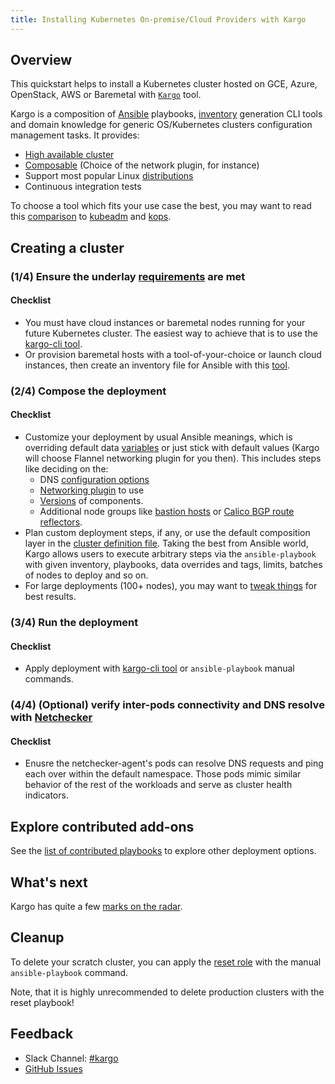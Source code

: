 ```yaml
---
title: Installing Kubernetes On-premise/Cloud Providers with Kargo
---
```


<style>
li>.highlighter-rouge {position:relative; top:3px;}
</style>

## Overview

This quickstart helps to install a Kubernetes cluster hosted
on GCE, Azure, OpenStack, AWS or Baremetal with
[`Kargo`](https://github.com/kubernetes-incubator/kargo) tool.

Kargo is a composition of [Ansible](http://docs.ansible.com/) playbooks,
[inventory](https://github.com/kubernetes-incubator/kargo/blob/master/docs/ansible.md)
generation CLI tools and domain knowledge for generic OS/Kubernetes
clusters configuration management tasks. It provides:

* [High available cluster](https://github.com/kubernetes-incubator/kargo/blob/master/docs/ha-mode.md)
* [Composable](https://github.com/kubernetes-incubator/kargo/blob/master/docs/vars.md)
  (Choice of the network plugin, for instance)
* Support most popular Linux
  [distributions](https://github.com/kubernetes-incubator/kargo#supported-linux-distributions)
* Continuous integration tests

To choose a tool which fits your use case the best, you may want to read this
[comparison](https://github.com/kubernetes-incubator/kargo/blob/master/docs/comparisons.md)
to [kubeadm](../kubeadm) and [kops](../kops).

## Creating a cluster

### (1/4) Ensure the underlay [requirements](https://github.com/kubernetes-incubator/kargo#requirements) are met

#### Checklist

* You must have cloud instances or baremetal nodes running for your future Kubernetes cluster.
  The easiest way to achieve that is to use the [kargo-cli tool](https://github.com/kubernetes-incubator/kargo/blob/master/docs/getting-started.md).
* Or provision baremetal hosts with a tool-of-your-choice or launch cloud instances,
  then create an inventory file for Ansible with this [tool](https://github.com/kubernetes-incubator/kargo/blob/master/contrib/inventory_generator/inventory_generator.py).

### (2/4) Compose the deployment

#### Checklist

* Customize your deployment by usual Ansible meanings, which is overriding default
  data [variables](https://github.com/kubernetes-incubator/kargo/blob/master/docs/vars.md)
  or just stick with default values (Kargo will choose Flannel networking plugin for you
  then). This includes steps like deciding on the:
  * DNS [configuration options](https://github.com/kubernetes-incubator/kargo/blob/master/docs/dns-stack.md)
  * [Networking plugin](https://github.com/kubernetes-incubator/kargo#network-plugins) to use
  * [Versions](https://github.com/kubernetes-incubator/kargo#versions-of-supported-components)
    of components.
  * Additional node groups like [bastion hosts](https://github.com/kubernetes-incubator/kargo/blob/master/docs/ansible.md#bastion-host) or
    [Calico BGP route reflectors](https://github.com/kubernetes-incubator/kargo/blob/master/docs/calico.md#optional--bgp-peering-with-border-routers).
* Plan custom deployment steps, if any, or use the default composition layer in the
  [cluster definition file](https://github.com/kubernetes-incubator/kargo/blob/master/cluster.yml).
  Taking the best from Ansible world, Kargo allows users to execute arbitrary steps via the
  ``ansible-playbook`` with given inventory, playbooks, data overrides and tags, limits, batches
  of nodes to deploy and so on.
* For large deployments (100+ nodes), you may want to
  [tweak things](https://github.com/kubernetes-incubator/kargo/blob/master/docs/large-deployments.md)
  for best results.

### (3/4) Run the deployment

#### Checklist

* Apply deployment with [kargo-cli tool](https://github.com/kubernetes-incubator/kargo/blob/master/docs/getting-started.md)
  or ``ansible-playbook`` manual commands.

### (4/4) (Optional) verify inter-pods connectivity and DNS resolve with [Netchecker](https://github.com/kubernetes-incubator/kargo/blob/master/docs/netcheck.md)

#### Checklist

* Enusre the netchecker-agent's pods can resolve DNS requests and ping each over within the default namespace.
  Those pods mimic similar behavior of the rest of the workloads and serve as cluster health indicators.

## Explore contributed add-ons

See the [list of contributed playbooks](https://github.com/kubernetes-incubator/kargo/tree/master/contrib)
to explore other deployment options.

## What's next

Kargo has quite a few [marks on the radar](https://github.com/kubernetes-incubator/kargo/blob/master/docs/roadmap.md).

## Cleanup

To delete your scratch cluster, you can apply the
[reset role](https://github.com/kubernetes-incubator/kargo/blob/master/roles/reset/tasks/main.yml)
with the manual ``ansible-playbook`` command.

Note, that it is highly unrecommended to delete production clusters with the reset playbook!

## Feedback

* Slack Channel: [#kargo](https://kubernetes.slack.com/messages/kargo/)
* [GitHub Issues](https://github.com/kubernetes-incubator/kargo/issues)

